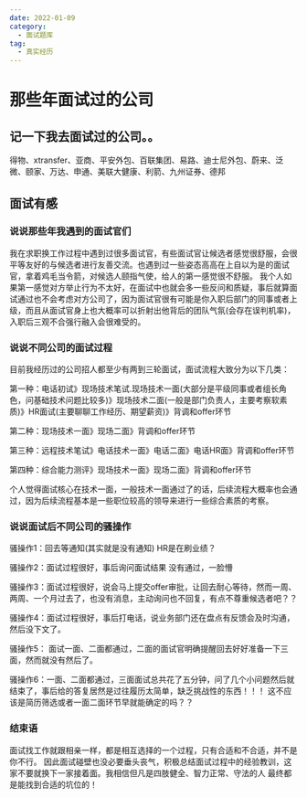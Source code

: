 ```yaml
---
date: 2022-01-09
category:
  - 面试题库
tag:
  - 真实经历
---
```


# 那些年面试过的公司

## 记一下我去面试过的公司。。
 得物、xtransfer、亚商、平安外包、百联集团、易路、迪士尼外包、蔚来、泛微、颐家、万达、申通、美联大健康、利箭、九州证券、德邦


## 面试有感

### 说说那些年我遇到的面试官们

我在求职换工作过程中遇到过很多面试官，有些面试官让候选者感觉很舒服，会很平等友好的与候选者进行友善交流。也遇到过一些姿态高高在上自以为是的面试官，拿着鸡毛当令箭，对候选人颐指气使，给人的第一感觉很不舒服。 我个人如果第一感觉对方举止行为不太好，在面试中也就会多一些反问和质疑，事后就算面试通过也不会考虑对方公司了，因为面试官很有可能是你入职后部门的同事或者上级，而且从面试官身上也大概率可以折射出他背后的团队气氛(会存在误判机率)，入职后三观不合强行融入会很难受的。

### 说说不同公司的面试过程 
目前我经历过的公司招人都至少有两到三轮面试，面试流程大致分为以下几类：  

第一种：电话初试》现场技术笔试.现场技术一面(大部分是平级同事或者组长角色，问基础技术问题比较多)》现场技术二面(一般是部门负责人，主要考察软素质)》HR面试(主要聊聊工作经历、期望薪资)》背调和offer环节  

第二种：现场技术一面》现场二面》背调和offer环节  

第三种：远程技术笔试》电话技术一面》电话二面》电话HR面》背调和offer环节  

第四种：综合能力测评》现场技术一面》现场二面》背调和offer环节  

个人觉得面试核心在技术一面，一般技术一面通过了的话，后续流程大概率也会通过，因为后续流程基本是一些职位较高的领导来进行一些综合素质的考察。

### 说说面试后不同公司的骚操作  
 骚操作1：回去等通知(其实就是没有通知)  HR是在刷业绩？  

 骚操作2：面试过程很好，事后询问面试结果 没有通过，一脸懵   

 骚操作3：面试过程很好，说会马上提交offer审批，让回去耐心等待，然而一周、两周、一个月过去了，也没有消息，主动询问也不回复，有点不尊重候选者吧？？  

 骚操作4：面试过程很好，事后打电话，说业务部门还在盘点有反馈会及时沟通，然后没下文了。  

 骚操作5： 面试一面、二面都通过，二面的面试官明确提醒回去好好准备一下三面，然而就没有然后了。  

 骚操作6：一面、二面都通过，三面面试总共花了五分钟，问了几个小问题然后就结束了，事后给的答复居然是过往履历太简单，缺乏挑战性的东西！！！   这不应该是简历筛选或者一面二面环节早就能确定的吗？？  


### 结束语  
面试找工作就跟相亲一样，都是相互选择的一个过程，只有合适和不合适，并不是你不行。 因此面试碰壁也没必要垂头丧气，积极总结面试过程中的经验教训，这家不要就换下一家接着面。我相信但凡是四肢健全、智力正常、守法的人 最终都是能找到合适的坑位的！